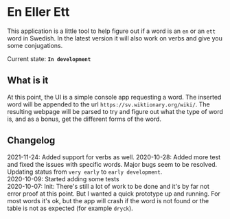 # En Eller Ett

This application is a little tool to help figure out if a word is an `en` or an `ett` word in Swedish. In the latest version it will also work on verbs and give you some conjugations.

Current state: **`In development`**

## What is it

At this point, the UI is a simple console app requesting a word. The inserted word will be appended to the url `https://sv.wiktionary.org/wiki/`. The resulting webpage will be parsed to try and figure out what the type of word is, and as a bonus, get the different forms of the word.

## Changelog

2021-11-24: Added support for verbs as well.
2020-10-28: Added more test and fixed the issues with specific words. Major bugs seem to be resolved. Updating status from `very early` to `early development`.  
2020-10-09: Started adding some tests  
2020-10-07: Init: There's still a lot of work to be done and it's by far not error proof at this point. But I wanted a quick prototype up and running. For most words it's ok, but the app will crash if the word is not found or the table is not as expected (for example `dryck`).
